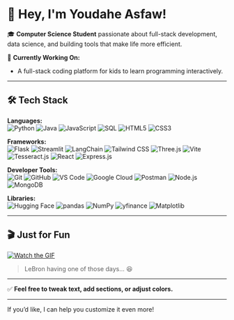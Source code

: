 # 👋 Hey, I'm Youdahe Asfaw!

🎓 **Computer Science Student** passionate about full-stack development, data science, and building tools that make life more efficient.

🔭 **Currently Working On:**
- A full-stack coding platform for kids to learn programming interactively.

---

## 🛠️ Tech Stack

**Languages:**  
![Python](https://img.shields.io/badge/Python-3776AB?style=flat&logo=python&logoColor=white)
![Java](https://img.shields.io/badge/Java-007396?style=flat&logo=java&logoColor=white)
![JavaScript](https://img.shields.io/badge/JavaScript-F7DF1E?style=flat&logo=javascript&logoColor=black)
![SQL](https://img.shields.io/badge/MySQL-4479A1?style=flat&logo=mysql&logoColor=white)
![HTML5](https://img.shields.io/badge/HTML5-E34F26?style=flat&logo=html5&logoColor=white)
![CSS3](https://img.shields.io/badge/CSS3-1572B6?style=flat&logo=css3&logoColor=white)

**Frameworks:**  
![Flask](https://img.shields.io/badge/Flask-000000?style=flat&logo=flask&logoColor=white)
![Streamlit](https://img.shields.io/badge/Streamlit-FF4B4B?style=flat&logo=streamlit&logoColor=white)
![LangChain](https://img.shields.io/badge/LangChain-3D3D3D?style=flat)
![Tailwind CSS](https://img.shields.io/badge/Tailwind_CSS-06B6D4?style=flat&logo=tailwind-css&logoColor=white)
![Three.js](https://img.shields.io/badge/Three.js-000000?style=flat&logo=three.js&logoColor=white)
![Vite](https://img.shields.io/badge/Vite-646CFF?style=flat&logo=vite&logoColor=white)
![Tesseract.js](https://img.shields.io/badge/Tesseract.js-5A5A5A?style=flat)
![React](https://img.shields.io/badge/React-61DAFB?style=flat&logo=react&logoColor=black)
![Express.js](https://img.shields.io/badge/Express.js-000000?style=flat)

**Developer Tools:**  
![Git](https://img.shields.io/badge/Git-F05032?style=flat&logo=git&logoColor=white)
![GitHub](https://img.shields.io/badge/GitHub-181717?style=flat&logo=github&logoColor=white)
![VS Code](https://img.shields.io/badge/VS_Code-007ACC?style=flat&logo=visual-studio-code&logoColor=white)
![Google Cloud](https://img.shields.io/badge/Google_Cloud-4285F4?style=flat&logo=google-cloud&logoColor=white)
![Postman](https://img.shields.io/badge/Postman-FF6C37?style=flat&logo=postman&logoColor=white)
![Node.js](https://img.shields.io/badge/Node.js-339933?style=flat&logo=node.js&logoColor=white)
![MongoDB](https://img.shields.io/badge/MongoDB-47A248?style=flat&logo=mongodb&logoColor=white)

**Libraries:**  
![Hugging Face](https://img.shields.io/badge/Hugging_Face-FFD21F?style=flat&logo=hugging-face&logoColor=black)
![pandas](https://img.shields.io/badge/pandas-150458?style=flat&logo=pandas&logoColor=white)
![NumPy](https://img.shields.io/badge/NumPy-013243?style=flat&logo=numpy&logoColor=white)
![yfinance](https://img.shields.io/badge/yfinance-3D3D3D?style=flat)
![Matplotlib](https://img.shields.io/badge/Matplotlib-11557C?style=flat)

---

## 🎬 Just for Fun

[![Watch the GIF](https://media.giphy.com/media/v1.Y2lkPTc5MGI3NjExNG5nMGgyNWZiaTE1andyaW42YjU1NXhscHQwbWp3dWw1cXgzemt3ZCZlcD12MV9naWZzX3NlYXJjaCZjdD1n/IglQkzvuewsoD6E1Pj/giphy.gif)](https://giphy.com/gifs/IglQkzvuewsoD6E1Pj)

> LeBron having one of those days... 😆

---

✅ **Feel free to tweak text, add sections, or adjust colors.**

---

If you’d like, I can help you customize it even more!
